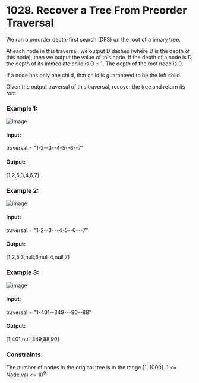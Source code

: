 # 1028. Recover a Tree From Preorder Traversal
We run a preorder depth-first search (DFS) on the root of a binary tree.

At each node in this traversal, we output D dashes (where D is the depth of this node), then we output the value of this node.  If the depth of a node is D, the depth of its immediate child is D + 1.  The depth of the root node is 0.

If a node has only one child, that child is guaranteed to be the left child.

Given the output traversal of this traversal, recover the tree and return its root.

### Example 1:
![image](https://github.com/user-attachments/assets/4236029d-2a05-4336-b7ac-8f9291d64318)
#### Input:
traversal = "1-2--3--4-5--6--7"
#### Output:
[1,2,5,3,4,6,7]

### Example 2:
![image](https://github.com/user-attachments/assets/3f806880-e82d-4304-89f5-db78bea44d02)
#### Input: 
traversal = "1-2--3---4-5--6---7"
#### Output:
[1,2,5,3,null,6,null,4,null,7]

### Example 3:
![image](https://github.com/user-attachments/assets/55e12d8f-ecd5-4bbe-a5e0-7fee9d301d9f)
#### Input: 
traversal = "1-401--349---90--88"
#### Output:
[1,401,null,349,88,90]
 
### Constraints:
The number of nodes in the original tree is in the range [1, 1000].
1 <= Node.val <= $`10^9`$


